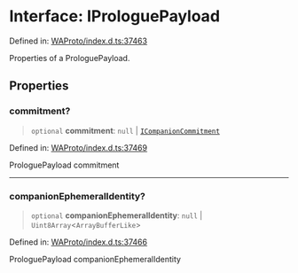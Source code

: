 # Interface: IProloguePayload

Defined in: [WAProto/index.d.ts:37463](https://github.com/Fokusdotid/Baileys/blob/4c54e9ae0a9f37422d51e97c3454891bf06f36e1/WAProto/index.d.ts#L37463)

Properties of a ProloguePayload.

## Properties

### commitment?

> `optional` **commitment**: `null` \| [`ICompanionCommitment`](ICompanionCommitment.md)

Defined in: [WAProto/index.d.ts:37469](https://github.com/Fokusdotid/Baileys/blob/4c54e9ae0a9f37422d51e97c3454891bf06f36e1/WAProto/index.d.ts#L37469)

ProloguePayload commitment

***

### companionEphemeralIdentity?

> `optional` **companionEphemeralIdentity**: `null` \| `Uint8Array`\<`ArrayBufferLike`\>

Defined in: [WAProto/index.d.ts:37466](https://github.com/Fokusdotid/Baileys/blob/4c54e9ae0a9f37422d51e97c3454891bf06f36e1/WAProto/index.d.ts#L37466)

ProloguePayload companionEphemeralIdentity
